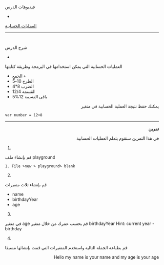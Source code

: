 

# <p dir="rtl">
فيديوهات الدرس</p>




* 
[العمليات الحسابية](https://youtu.be/lwk8AIx2lnk)  

---


# <p dir="rtl">
شرح الدرس</p>




* 
العمليات الحسابية التي يمكن استخدامها في البرمجة وطريقة كتابتها


* الجمع   `+`
* الطرح 10-5
* الضرب 8*4
* القسمة 12/4  
* باقي القسمة 12%5

<p dir="rtl">
يمكنك حفظ نتيجة العملية الحسابية في متغير </p>



```
var number = 12+8
```



---

<p dir="rtl">
<strong>تمرين</strong> </p>


<p dir="rtl">
في هذا التمرين سنقوم بتعلم العمليات الحسابية</p>




1. 
قم بإنشاء ملف playground 


    1. File >new > playground> blank



2. 
قم بإنشاء ثلاث متغيرات 


* name
* birthdayYear
* age



3. 
في متغير age قم بحسب عمرك من خلال متغير birthdayYear
Hint: current year - birthday 



4. 
قم بطباعة الجملة التالية واستخدم المتغيرات التي قمت بإنشائها مسبقا
<p dir="rtl">
Hello my name is your name and my age is your age</p>

